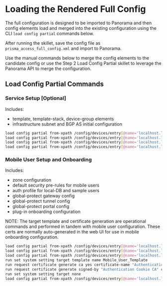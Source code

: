 # Loading the Rendered Full Config

The full configuration is designed to be imported to Panorama and then config elements load and merged into
the existing configuration using the CLI ```load config partial``` commands below.

After running the skillet, save the config file as ```prisma_access_full_config.xml``` and import to Panorama.

Use the manual commands below to merge the config elements to the candidate config or use the Step 2 Load Config Partial
skillet to leverage the Panorama API to merge the configuration.

## Load Config Partial Commands

### Service Setup [Optional]
Includes:

* template, template-stack, device-group elements
* infrastructure subnet and BGP AS initial configuration

```bash
load config partial from-xpath /config/devices/entry[@name='localhost.localdomain']/template/entry[@name='Service_Conn_Template'] to-xpath /config/devices/entry[@name='localhost.localdomain']/template/entry[@name='Service_Conn_Template'] mode merge from prisma_access_full_config.xml
load config partial from-xpath /config/devices/entry[@name='localhost.localdomain']/template-stack/entry[@name='Service_Conn_Template_Stack'] to-xpath /config/devices/entry[@name='localhost.localdomain']/template-stack/entry[@name='Service_Conn_Template_Stack'] mode merge from prisma_access_full_config.xml
load config partial from-xpath /config/devices/entry[@name='localhost.localdomain']/device-group/entry[@name='Service_Conn_Device_Group'] to-xpath /config/devices/entry[@name='localhost.localdomain']/device-group/entry[@name='Service_Conn_Device_Group'] mode merge from prisma_access_full_config.xml
load config partial from-xpath /config/devices/entry[@name='localhost.localdomain']/plugins/cloud_services/service-connection to-xpath /config/devices/entry[@name='localhost.localdomain']/plugins/cloud_services/service-connection mode merge from prisma_access_full_config.xml
```

### Mobile User Setup and Onboarding

Includes:

* zone configuration
* default security pre-rules for mobile users
* auth profile for local-DB and sample users
* global-protect gateway config
* global-protect tunnel config
* global-protect portal config
* plug-in onboarding configuration

NOTE: The target template and certificate generation are operational commands and performed in tandem with mobile user
configuration. These certs are normally auto-generated in the web UI for use in mobile onboarding configuration.

```bash
load config partial from-xpath /config/devices/entry[@name='localhost.localdomain']/template/entry[@name='Mobile_User_Template'] to-xpath /config/devices/entry[@name='localhost.localdomain']/template/entry[@name='Mobile_User_Template'] mode merge from prisma_access_full_config.xml
load config partial from-xpath /config/devices/entry[@name='localhost.localdomain']/template-stack/entry[@name='Mobile_User_Template_Stack'] to-xpath /config/devices/entry[@name='localhost.localdomain']/template-stack/entry[@name='Mobile_User_Template_Stack'] mode merge from prisma_access_full_config.xml
load config partial from-xpath /config/devices/entry[@name='localhost.localdomain']/device-group/entry[@name='Mobile_User_Device_Group'] to-xpath /config/devices/entry[@name='localhost.localdomain']/device-group/entry[@name='Mobile_User_Device_Group'] mode merge from prisma_access_full_config.xml
run set system setting target template name Mobile_User_Template
run request certificate generate ca yes certificate-name "Authentication Cookie CA" name "Authentication Cookie CA" algorithm RSA rsa-nbits 2048
run request certificate generate signed-by "Authentication Cookie CA" certificate-name "Authentication Cookie Cert" name "Authentication Cookie Cert" algorithm RSA rsa-nbits 2048
run set system setting target none
load config partial from-xpath /config/devices/entry[@name='localhost.localdomain']/plugins/cloud_services/mobile-users to-xpath /config/devices/entry[@name='localhost.localdomain']/plugins/cloud_services/mobile-users mode merge from prisma_access_full_config.xml
```

